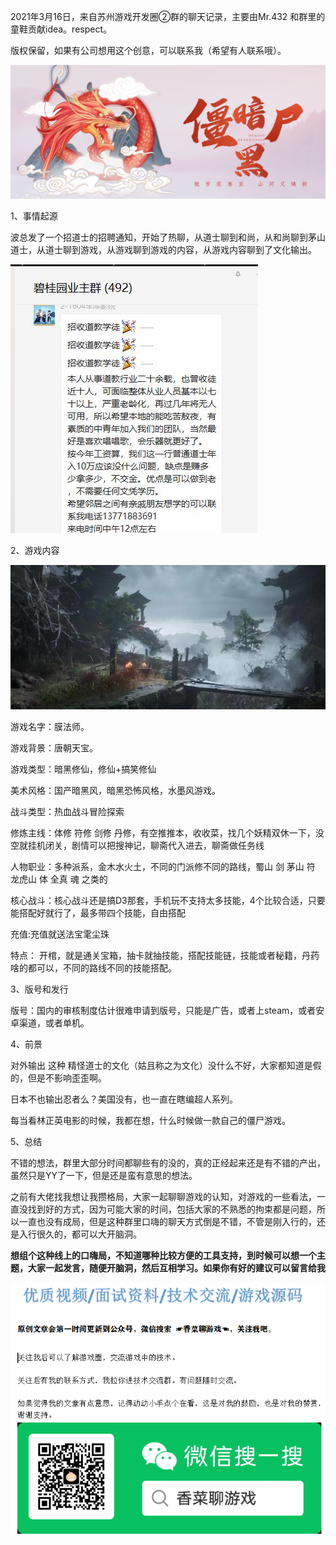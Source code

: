 2021年3月16日，来自苏州游戏开发圈②群的聊天记录，主要由Mr.432 和群里的童鞋贡献idea。respect。

版权保留，如果有公司想用这个创意，可以联系我（希望有人联系哦）。	

![image-20210316220510465](../\img\20210316\1.png)

1、事情起源

​	波总发了一个招道士的招聘通知，开始了热聊，从道士聊到和尚，从和尚聊到茅山道士，从道士聊到游戏，从游戏聊到游戏的内容，从游戏内容聊到了文化输出。

![image-20210316220510465](../\img\20210316\2.png)

2、游戏内容

![image-20210316220510465](../\img\20210316\3.jpg)

游戏名字：膜法师。

游戏背景：唐朝天宝。

游戏类型：暗黑修仙，修仙+搞笑修仙

美术风格：国产暗黑风，暗黑恐怖风格，水墨风游戏。

战斗类型：热血战斗冒险探索

修炼主线：体修 符修 剑修 丹修，有空推推本，收收菜，找几个妖精双休一下，没空就挂机闭关，剧情可以把搜神记，聊斋代入进去，聊斋做任务线

人物职业：多种派系，金木水火土，不同的门派修不同的路线，蜀山 剑  茅山 符 龙虎山 体  全真 魂 之类的

核心战斗：核心战斗还是搞D3那套，手机玩不支持太多技能，4个比较合适，只要能搭配好就行了，最多带四个技能，自由搭配

充值:充值就送法宝雮尘珠

特点： 开棺，就是通关宝箱，抽卡就抽技能，搭配技能链，技能或者秘籍，丹药啥的都可以，不同的路线不同的技能搭配。

3、版号和发行

版号：国内的审核制度估计很难申请到版号，只能是广告，或者上steam，或者安卓渠道，或者单机。

4、前景

对外输出 这种 精怪道士的文化（姑且称之为文化）没什么不好，大家都知道是假的，但是不影响歪歪啊。

日本不也输出忍者么？美国没有，也一直在瞎编超人系列。

每当看林正英电影的时候，我都在想，什么时候做一款自己的僵尸游戏。

5、总结

不错的想法，群里大部分时间都聊些有的没的，真的正经起来还是有不错的产出，虽然只是YY了一下，但是还是蛮有意思的想法。

之前有大佬找我想让我攒格局，大家一起聊聊游戏的认知，对游戏的一些看法，一直没找到好的方式，因为可能大家的时间，包括大家的不熟悉的拘束都是问题，所以一直也没有成局，但是这种群里口嗨的聊天方式倒是不错，不管是刚入行的，还是入行很久的，都可以大开脑洞。

**想组个这种线上的口嗨局，不知道哪种比较方便的工具支持，到时候可以想一个主题，大家一起发言，随便开脑洞，然后互相学习。如果你有好的建议可以留言给我**



![chat](../\img\chat.png)